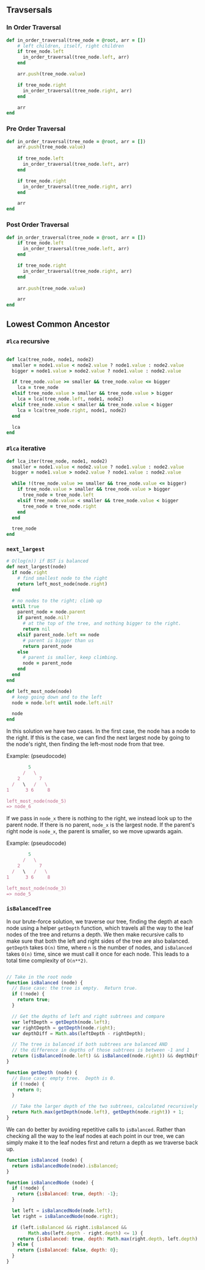 ## Travsersals

### In Order Traversal

```ruby
def in_order_traversal(tree_node = @root, arr = [])
    # left children, itself, right children
    if tree_node.left
      in_order_traversal(tree_node.left, arr)
    end

    arr.push(tree_node.value)

    if tree_node.right
      in_order_traversal(tree_node.right, arr)
    end

    arr
end
```

### Pre Order Traversal

```ruby
def in_order_traversal(tree_node = @root, arr = [])
    arr.push(tree_node.value)
    
    if tree_node.left
      in_order_traversal(tree_node.left, arr)
    end

    if tree_node.right
      in_order_traversal(tree_node.right, arr)
    end

    arr
end
```

### Post Order Traversal

```ruby
def in_order_traversal(tree_node = @root, arr = [])
    if tree_node.left
      in_order_traversal(tree_node.left, arr)
    end

    if tree_node.right
      in_order_traversal(tree_node.right, arr)
    end
    
    arr.push(tree_node.value)

    arr
end
```

## Lowest Common Ancestor

### `#lca` recursive

```ruby

def lca(tree_node, node1, node2)
  smaller = node1.value < node2.value ? node1.value : node2.value
  bigger = node1.value > node2.value ? node1.value : node2.value

  if tree_node.value >= smaller && tree_node.value <= bigger
    lca = tree_node
  elsif tree_node.value > smaller && tree_node.value > bigger
    lca = lca(tree_node.left, node1, node2)
  elsif tree_node.value < smaller && tree_node.value < bigger
    lca = lca(tree_node.right, node1, node2)
  end

  lca
end
```

### `#lca` iterative

```ruby
def lca_iter(tree_node, node1, node2)
  smaller = node1.value < node2.value ? node1.value : node2.value
  bigger = node1.value > node2.value ? node1.value : node2.value

  while !(tree_node.value >= smaller && tree_node.value <= bigger)
    if tree_node.value > smaller && tree_node.value > bigger 
      tree_node = tree_node.left 
    elsif tree_node.value < smaller && tree_node.value < bigger
      tree_node = tree_node.right 
    end 
  end

  tree_node
end
```

### `next_largest`

```ruby
# O(log(n)) if BST is balanced
def next_largest(node)
  if node.right
    # find smallest node to the right
    return left_most_node(node.right)
  end

  # no nodes to the right; climb up
  until true
    parent_node = node.parent
    if parent_node.nil?
      # at the top of the tree, and nothing bigger to the right.
      return nil
    elsif parent_node.left == node
      # parent is bigger than us
      return parent_node
    else
      # parent is smaller, keep climbing.
      node = parent_node
    end
  end
end

def left_most_node(node)
  # keep going down and to the left
  node = node.left until node.left.nil?

  node
end
```

In this solution we have two cases. In the first case, the node has a node to the right. If this is the case, we can find the next largest node by going to the node's right, then finding the left-most node from that tree.

Example: (pseudocode)

```ruby
        5
      /   \
    2       7
  /   \   /   \
1      3 6     8

left_most_node(node_5)
=> node_6
```

If we pass in `node_x` there is nothing to the right, we instead look up to the parent node. If there is no parent, `node_x` is the largest node. If the parent's right node is `node_x`, the parent is smaller, so we move upwards again.

Example: (pseudocode)

```ruby
        5
      /   \
    2       7
  /   \   /   \
1      3 6     8

left_most_node(node_3)
=> node_5
```

### `isBalancedTree`

In our brute-force solution, we traverse our tree, finding the depth at each node using a helper `getDepth` function, which travels all the way to the leaf nodes of the tree and returns a depth. We then make recursive calls to make sure that both the left and right sides of the tree are also balanced. `getDepth` takes `O(n)` time, where `n` is the number of nodes, and `isBalanced` takes `O(n)` time, since we must call it once for each node. This leads to a total time complexity of `O(n**2)`.

```js

// Take in the root node
function isBalanced (node) {
  // Base case: the tree is empty.  Return true.
  if (!node) {
    return true;
  }

  // Get the depths of left and right subtrees and compare
  var leftDepth = getDepth(node.left);
  var rightDepth = getDepth(node.right);
  var depthDiff = Math.abs(leftDepth - rightDepth);

  // The tree is balanced if both subtrees are balanced AND
  // the difference in depths of those subtrees is between -1 and 1
  return (isBalanced(node.left) && isBalanced(node.right)) && depthDiff < 2;
}

function getDepth (node) {
  // Base case: empty tree.  Depth is 0.
  if (!node) {
    return 0;
  }

  // Take the larger depth of the two subtrees, calculated recursively
  return Math.max(getDepth(node.left), getDepth(node.right)) + 1;
}
```

We can do better by avoiding repetitive calls to `isBalanced`. Rather than checking all the way to the leaf nodes at each point in our tree, we can simply make it to the leaf nodes first and return a depth as we traverse back up.

```javascript
function isBalanced (node) {
  return isBalancedNode(node).isBalanced;
}

function isBalancedNode (node) {
  if (!node) {
    return {isBalanced: true, depth: -1};
  }

  let left = isBalancedNode(node.left);
  let right = isBalancedNode(node.right);

  if (left.isBalanced && right.isBalanced &&
        Math.abs(left.depth - right.depth) <= 1) {
    return {isBalanced: true, depth: Math.max(right.depth, left.depth) + 1};
  } else {
    return {isBalanced: false, depth: 0};
  }
}
```
